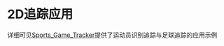 # 2D追踪应用

详细可见[Sports_Game_Tracker](../2.1-2D_detection/2.1.3-human/Sports_Game_tracker/)提供了运动员识别追踪与足球追踪的应用示例

